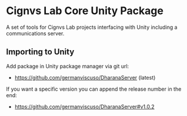 # Cignvs Lab Core Unity Package

A set of tools for Cignvs Lab projects interfacing with Unity including a communications server.

## Importing to Unity
Add package in Unity package manager via git url:
- https://github.com/germanviscuso/DharanaServer (latest)

If you want a specific version you can append the release number in the end:
- https://github.com/germanviscuso/DharanaServer#v1.0.2